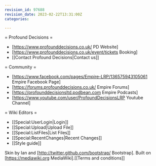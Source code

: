 ```yaml
---
revision_id: 97688
revision_date: 2023-02-22T13:31:00Z
categories:

---
```





= Profound Decisions =
* [https://www.profounddecisions.co.uk/ PD Website]
* [https://www.profounddecisions.co.uk/event/tickets Booking]
* [[Contact Profound Decisions|Contact us]]



= Community =
* [https://www.facebook.com/pages/Empire-LRP/136575943105061 Empire Facebook Page]
* [https://forums.profounddecisions.co.uk/ Empire Forums]
* [https://profounddecisionsltd.podbean.com Empire Podcasts]
* [https://www.youtube.com/user/ProfoundDecisionsLRP Youtube Channel]



= Wiki Editors =
* [[Special:UserLogin|Login]]
* [[Special:Upload|Upload File]]
* [[Special:ListFiles|List Files]]
* [[Special:RecentChanges|Recent Changes]]
* [[Style guide]]




Skin by Ian and [http://twitter.github.com/bootstrap/ Bootstrap]. Built on [https://mediawiki.org MediaWiki].[[Terms and conditions]]